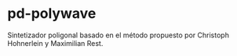 # pd-polywave
Sintetizador poligonal basado en el método propuesto por Christoph Hohnerlein y Maximilian Rest.
